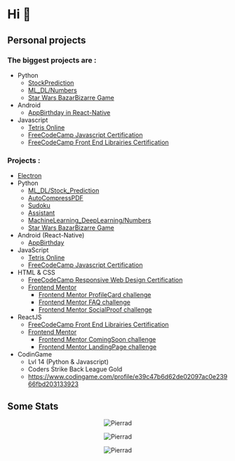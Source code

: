 # Hi 👋

## Personal projects

### The biggest projects are :
- Python
  - <a href="https://github.com/Pierrad/IA_Python/tree/master/Stock_Prediction">StockPrediction</a> 
  - <a href="https://github.com/Pierrad/IA_Python/tree/master/Numbers">ML_DL/Numbers</a>
  - <a href="https://github.com/Pierrad/Programmation/tree/master/Python/BazarBizarre"> Star Wars BazarBizarre Game</a> 
- Android
  - <a href="https://github.com/Pierrad/AppBirthday">AppBirthday in React-Native</a>
- Javascript
  - <a href = "https://github.com/Pierrad/Tetris_NodeJS"> Tetris Online</a>
  - <a href="https://github.com/Pierrad/FreeCodeCamp_JavaScript"> FreeCodeCamp Javascript Certification </a><br>
  - <a href="https://github.com/Pierrad/FreeCodeCamp_ReactJS"> FreeCodeCamp Front End Librairies Certification </a><br>
### Projects :
- <a href="https://github.com/Pierrad/Programmation/tree/master/Electron">Electron</a>
- <a>Python </a>
  - <a href="https://github.com/Pierrad/IA_Python/tree/master/Stock_Prediction">ML_DL/Stock_Prediction</a> 
  - <a href="https://github.com/Pierrad/AutoCompressPDF_Python"> AutoCompressPDF</a>
  - <a href= "https://github.com/Pierrad/Sudoku_Python"> Sudoku </a> 
  - <a href = "https://github.com/Pierrad/Assistant_Python"> Assistant </a>
  - <a href = "https://github.com/Pierrad/IA_Python/tree/master/Numbers"> MachineLearning_DeepLearning/Numbers </a>
  - <a href="https://github.com/Pierrad/Programmation/tree/master/Python/BazarBizarre"> Star Wars BazarBizarre Game</a>
- <a> Android </a> (React-Native)
  - <a href ="https://github.com/Pierrad/AppBirthday">AppBirthday</a>
- JavaScript 
  - <a href = "https://github.com/Pierrad/Programmation/tree/master/Javascript/Tetris"> Tetris Online</a>
  - <a href="https://github.com/Pierrad/FreeCodeCamp_JavaScript"> FreeCodeCamp Javascript Certification </a>
- HTML & CSS 
  - <a href="https://github.com/Pierrad/FreeCodeCamp_HTML_CSS"> FreeCodeCamp Responsive Web Design Certification </a>
  - <a href="https://www.frontendmentor.io/challenges"> Frontend Mentor </a>
    - <a href="https://github.com/Pierrad/FrontendMentor_ProfileCard"> Frontend Mentor ProfileCard challenge </a>
    - <a href="https://github.com/Pierrad/FrontendMentor_FAQ"> Frontend Mentor FAQ challenge </a>
    - <a href="https://github.com/Pierrad/FrontendMentor_SocialProof"> Frontend Mentor SocialProof challenge </a>
- ReactJS 
  - <a href="https://github.com/Pierrad/FreeCodeCamp_ReactJS"> FreeCodeCamp Front End Librairies Certification </a><br>
  - <a href="https://www.frontendmentor.io/challenges"> Frontend Mentor </a>
    - <a href="https://github.com/Pierrad/FrontendMentor_ComingSoom"> Frontend Mentor ComingSoon challenge </a>
    - <a href="https://github.com/Pierrad/FrontendMentor_LandingPage"> Frontend Mentor LandingPage challenge </a>
- CodinGame
  - Lvl 14 (Python & Javascript) 
  - Coders Strike Back League Gold
  - https://www.codingame.com/profile/e39c47b6d62de02097ac0e23966fbd203133923
  
## Some Stats
  
<p align="center"><img src="https://github-readme-stats.vercel.app/api/top-langs?username=Pierrad&show_icons=true&locale=en&layout=compact" alt="Pierrad" /></p>

<p align="center"><img  src="https://github-readme-stats.vercel.app/api?username=Pierrad&show_icons=true&locale=en" alt="Pierrad" /></p>  

<p align="center"><img src="https://github-readme-streak-stats.herokuapp.com/?user=Pierrad&" alt="Pierrad" /></p>
